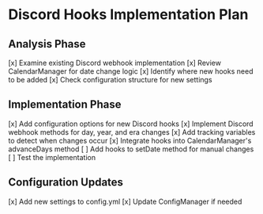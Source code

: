 # Discord Hooks Implementation Plan

## Analysis Phase
[x] Examine existing Discord webhook implementation
[x] Review CalendarManager for date change logic
[x] Identify where new hooks need to be added
[x] Check configuration structure for new settings

## Implementation Phase
[x] Add configuration options for new Discord hooks
[x] Implement Discord webhook methods for day, year, and era changes
[x] Add tracking variables to detect when changes occur
[x] Integrate hooks into CalendarManager's advanceDays method
[ ] Add hooks to setDate method for manual changes
[ ] Test the implementation

## Configuration Updates
[x] Add new settings to config.yml
[x] Update ConfigManager if needed